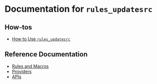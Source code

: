 # Documentation for `rules_updatesrc`

## How-tos
- [How to Use `rules_updatesrc`](/doc/updatesrc/how_to.md)

## Reference Documentation

- [Rules and Macros](/doc/updatesrc/rules_and_macros_overview.md)
- [Providers](/doc/updatesrc/providers_overview.md)
- [APIs](/doc/updatesrc/api.md)
